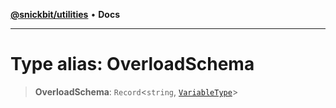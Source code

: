 [**@snickbit/utilities**](../README.md) • **Docs**

***

# Type alias: OverloadSchema

> **OverloadSchema**: `Record`\<`string`, [`VariableType`](VariableType.md)\>
